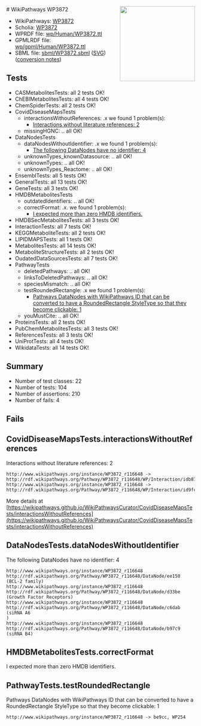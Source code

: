 <img style="float: right; width: 200px" src="../logo.png" />
# WikiPathways WP3872

* WikiPathways: [WP3872](https://identifiers.org/wikipathways:WP3872)
* Scholia: [WP3872](https://scholia.toolforge.org/wikipathways/WP3872)
* WPRDF file: [wp/Human/WP3872.ttl](../wp/Human/WP3872.ttl)
* GPMLRDF file: [wp/gpml/Human/WP3872.ttl](../wp/gpml/Human/WP3872.ttl)
* SBML file: [sbml/WP3872.sbml](../sbml/WP3872.sbml) ([SVG](../sbml/WP3872.svg)) ([conversion notes](../sbml/WP3872.txt))

## Tests
* CASMetabolitesTests: all 2 tests OK!
* ChEBIMetabolitesTests: all 4 tests OK!
* ChemSpiderTests: all 2 tests OK!
* CovidDiseaseMapsTests
    * interactionsWithoutReferences: .x we found 1 problem(s):
        * [Interactions without literature references: 2](#2e295930)
    * missingHGNC: .. all OK!
* DataNodesTests
    * dataNodesWithoutIdentifier: .x we found 1 problem(s):
        * [The following DataNodes have no identifier: 4](#d2d32fa3)
    * unknownTypes_knownDatasource: .. all OK!
    * unknownTypes: .. all OK!
    * unknownTypes_Reactome: .. all OK!
* EnsemblTests: all 5 tests OK!
* GeneralTests: all 13 tests OK!
* GeneTests: all 3 tests OK!
* HMDBMetabolitesTests
    * outdatedIdentifiers: .. all OK!
    * correctFormat: .x. we found 1 problem(s):
        * [I expected more than zero HMDB identifiers.](#ad154c1e)
* HMDBSecMetabolitesTests: all 3 tests OK!
* InteractionTests: all 7 tests OK!
* KEGGMetaboliteTests: all 2 tests OK!
* LIPIDMAPSTests: all 1 tests OK!
* MetabolitesTests: all 14 tests OK!
* MetaboliteStructureTests: all 2 tests OK!
* OudatedDataSourcesTests: all 7 tests OK!
* PathwayTests
    * deletedPathways: .. all OK!
    * linksToDeletedPathways: .. all OK!
    * speciesMismatch: .. all OK!
    * testRoundedRectangle: .x we found 1 problem(s):
        * [Pathways DataNodes with WikiPathways ID that can be converted to have a RoundedRectangle StyleType so that they become clickable: 1](#9fbad3cb)
    * youMustCite: .. all OK!
* ProteinsTests: all 2 tests OK!
* PubChemMetabolitesTests: all 3 tests OK!
* ReferencesTests: all 3 tests OK!
* UniProtTests: all 4 tests OK!
* WikidataTests: all 14 tests OK!


## Summary

* Number of test classes: 22
* Number of tests: 104
* Number of assertions: 210
* Number of fails: 4

## Fails

<a name="2e295930" />

## CovidDiseaseMapsTests.interactionsWithoutReferences

Interactions without literature references: 2
```
http://www.wikipathways.org/instance/WP3872_r116648 -> http://rdf.wikipathways.org/Pathway/WP3872_r116648/WP/Interaction/idb8742c37
http://www.wikipathways.org/instance/WP3872_r116648 -> http://rdf.wikipathways.org/Pathway/WP3872_r116648/WP/Interaction/id9fcc0a88
```

More details at [https://wikipathways.github.io/WikiPathwaysCurator/CovidDiseaseMapsTests/interactionsWithoutReferences](https://wikipathways.github.io/WikiPathwaysCurator/CovidDiseaseMapsTests/interactionsWithoutReferences)

<a name="d2d32fa3" />

## DataNodesTests.dataNodesWithoutIdentifier

The following DataNodes have no identifier: 4
```
http://www.wikipathways.org/instance/WP3872_r116648 http://rdf.wikipathways.org/Pathway/WP3872_r116648/DataNode/ee150 (BCL-2 family)
http://www.wikipathways.org/instance/WP3872_r116648 http://rdf.wikipathways.org/Pathway/WP3872_r116648/DataNode/d33be (Growth Factor Receptors)
http://www.wikipathways.org/instance/WP3872_r116648 http://rdf.wikipathways.org/Pathway/WP3872_r116648/DataNode/c6dab (siRNA A6
)
http://www.wikipathways.org/instance/WP3872_r116648 http://rdf.wikipathways.org/Pathway/WP3872_r116648/DataNode/b97c9 (siRNA B4)
```

<a name="ad154c1e" />

## HMDBMetabolitesTests.correctFormat

I expected more than zero HMDB identifiers.
<a name="9fbad3cb" />

## PathwayTests.testRoundedRectangle

Pathways DataNodes with WikiPathways ID that can be converted to have a RoundedRectangle StyleType so that they become clickable: 1
```
http://www.wikipathways.org/instance/WP3872_r116648 -> be9cc, WP254
 ```

